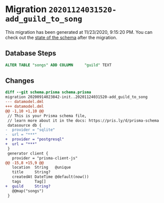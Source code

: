 # Migration `20201124031520-add_guild_to_song`

This migration has been generated at 11/23/2020, 9:15:20 PM.
You can check out the [state of the schema](./schema.prisma) after the migration.

## Database Steps

```sql
ALTER TABLE "songs" ADD COLUMN     "guild" TEXT
```

## Changes

```diff
diff --git schema.prisma schema.prisma
migration 20200914023842-init..20201124031520-add_guild_to_song
--- datamodel.dml
+++ datamodel.dml
@@ -1,10 +1,10 @@
 // This is your Prisma schema file,
 // learn more about it in the docs: https://pris.ly/d/prisma-schema
 datasource db {
-  provider = "sqlite"
-  url = "***"
+  provider = "postgresql"
+  url = "***"
 }
 generator client {
   provider = "prisma-client-js"
@@ -15,8 +15,9 @@
   location  String   @unique
   title     String?
   createdAt DateTime @default(now())
   tags      Tag[]
+  guild     String?
   @@map("songs")
 }
```


